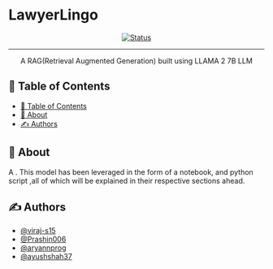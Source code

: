 # LawyerLingo

<div align="center">

[![Status](https://img.shields.io/badge/status-active-success.svg)]()

</div>

---

<p align="center"> 
A RAG(Retrieval Augmented Generation) built using LLAMA 2 7B LLM
    <br> 
</p>

## 📝 Table of Contents

- [📝 Table of Contents](#-table-of-contents)
- [🧐 About ](#-about-)
- [✍️ Authors ](#️-authors-)

## 🧐 About <a name = "about"></a>

A . This model has been leveraged in the form of a notebook, and python script ,all of which will be explained in their respective sections ahead.  


## ✍️ Authors <a name = "authors"></a>

- [@viraj-s15](https://github.com/viraj-s15/)
- [@Prashin006](https://github.com/Prashin006)
- [@aryannprog](https://github.com/aryannprog)
- [@ayushshah37](https://github.com/ayushshah37)



